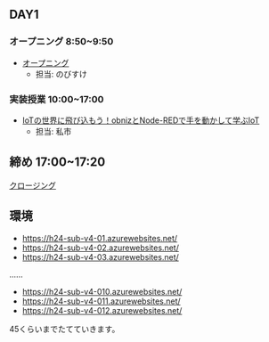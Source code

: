 ## DAY1

### オープニング 8:50~9:50

- [オープニング](https://www.canva.com/design/DAGEtkz_owM/S1HwowuuQx4AK8oVmpi0HQ/edit)
    - 担当: のびすけ

### 実装授業 10:00~17:00

- [IoTの世界に飛び込もう！obnizとNode-REDで手を動かして学ぶIoT](./dev_lesson)
    - 担当: 私市

## 締め 17:00~17:20

[クロージング](https://www.canva.com/design/DAGEwjqI__8/N9VlTDkLUwIRN05xbID3lg/edit)

## 環境

- https://h24-sub-v4-01.azurewebsites.net/
- https://h24-sub-v4-02.azurewebsites.net/
- https://h24-sub-v4-03.azurewebsites.net/

......
- https://h24-sub-v4-010.azurewebsites.net/
- https://h24-sub-v4-011.azurewebsites.net/
- https://h24-sub-v4-012.azurewebsites.net/

45くらいまでたてていきます。